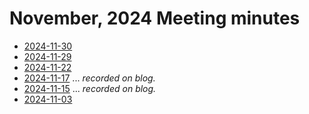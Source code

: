 # November, 2024 Meeting minutes

* [2024-11-30](30)
* [2024-11-29](29)
* [2024-11-22](22)
* [2024-11-17](../../../blog/2024/11/17) ... *recorded on blog.*
* [2024-11-15](../../../blog/2024/11/15) ... *recorded on blog.*
* [2024-11-03](03)
